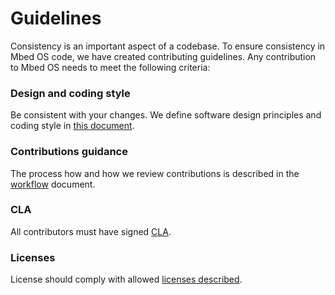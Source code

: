 # Guidelines

Consistency is an important aspect of a codebase. To ensure consistency in Mbed OS code, we have created contributing guidelines. Any contribution to Mbed OS needs to meet the following criteria:

### Design and coding style

Be consistent with your changes. We define software design principles and coding style in [this document](style.html).

### Contributions guidance

The process how and how we review contributions is described in the [workflow](workflow.html) document.

### CLA

All contributors must have signed [CLA](cla.html).

### Licenses

License should comply with allowed [licenses described](license.html).
